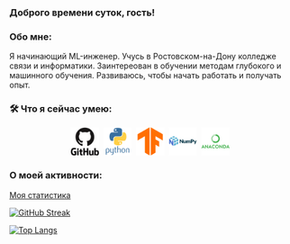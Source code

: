 ### Доброго времени суток, гость!

### Обо мне:
Я начинающий ML-инженер. Учусь в Ростовском-на-Дону колледже связи и информатики. Заинтереован в обучении методам глубокого и машинного обучения. Развиваюсь, чтобы начать работать и получать опыт.

### :hammer_and_wrench: Что я сейчас умею:
<div align = center>
  <img src="https://github.com/devicons/devicon/blob/master/icons/github/github-original-wordmark.svg" title="GitHub" alt="GitHub" width="50" height="50"/>&nbsp;
  <img src="https://github.com/devicons/devicon/blob/master/icons/python/python-original-wordmark.svg" title="Python" alt="Python" width="50" height="50"/>&nbsp;
  <img src="https://github.com/devicons/devicon/blob/master/icons/tensorflow/tensorflow-original.svg" title="TensorFlow" alt="TensorFlow" width="50" height="50"/>&nbsp;
  <img src="https://github.com/devicons/devicon/blob/master/icons/numpy/numpy-original-wordmark.svg" title="Numpy" alt="Numpy" width="50" height="50"/>&nbsp;
  <img src="https://github.com/devicons/devicon/blob/master/icons/anaconda/anaconda-original-wordmark.svg" title="Anaconda" alt="Anaconda" width="50" height="50"/>&nbsp;
</div>

### О моей активности:
<div><a href='https://github-readme-streak-stats.herokuapp.com/?user=Vladimir-Mezernyy' target="_blank">Моя статистика</a></div>

[![GitHub Streak](http://github-readme-streak-stats.herokuapp.com?user=Vladimir-Mezernyy&theme=yellowdark&hide_border=true&locale=ru&date_format=j%20M%5B%20Y%5D&fire=650097&ring=1000EB)](https://git.io/streak-stats)

[![Top Langs](https://github-readme-stats.vercel.app/api/top-langs/?username=Vladimir-Mezernyy&layout=compact&theme=vision-friendly-dark)](https://github.com/anuraghazra/github-readme-stats)
